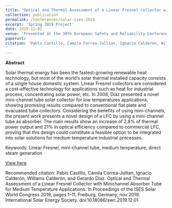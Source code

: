 ```yaml
---
title: "Optical and Thermal Assessment of a Linear Fresnel Collector with Minichannel Absorber Tube for Medium Temperature Applications"
collection: publication
permalink: /conferences/solar-ises-2019
excerpt: 'Spring 2019 Project'
date: 2019-12-01
venue: 'Presented at the 30th European Safety and Reliability Conference (ESREL 2020)'
paperurl: 
citation: 'Pablo Castillo, Camila Correa-Jullian, Ignacio Calderón, Williams Calderón, and Gerardo Diaz. Optical and Thermal Assessment of a Linear Fresnel Collector with Minichannel Absorber Tube for Medium Temperature Applications. In Proceedings of the ISES Solar World Congress 2019, pages 1–11, Freiburg, Germany, nov 2019. International Solar Energy Society. doi:10.18086/swc.2019.12.01'
'
---
```

**Abstract**

Solar thermal energy has been the fastest-growing renewable heat technology, but most of the world’s solar thermal installed capacity consists of a single house domestic system. Linear Fresnel collectors are considered a cost-effective technology for applications such as heat for industrial process, concentrating solar power, etc. In 2008, Diaz presented a novel mini-channel tube solar collector for low temperatures applications, showing promising results compared to conventional flat plate and evacuated tube collectors. Considering the benefits of using mini-channels, the present work presents a novel design of a LFC by using a mini-channel tube as absorber. The main results show an increase of 2,8% of thermal power output and 21% in optical efficiency compared to commercial LFC, proving that this design could constitute a feasible option to be integrated into solar solutions for medium temperature industrial processes.

Keywords: Linear Fresnel, mini-channel tube, medium temperature, direct steam generation

[View here](https://github.com/CamCorreaJullian/CamCorreaJullian.github.io/files/8911513/swc2019-0050-Castillo.pdf)

Recommended citation: Pablo Castillo, Camila Correa-Jullian, Ignacio Calderón, Williams Calderón, and Gerardo Diaz. Optical and Thermal Assessment of a Linear Fresnel Collector with Minichannel Absorber Tube for Medium Temperature Applications. In Proceedings of the ISES Solar World Congress 2019, pages 1–11, Freiburg, Germany, nov 2019. International Solar Energy Society. doi:10.18086/swc.2019.12.01

